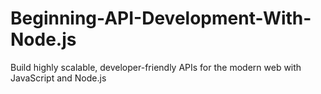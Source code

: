 # Beginning-API-Development-With-Node.js
Build highly scalable, developer-friendly APIs for the modern web with JavaScript and Node.js
